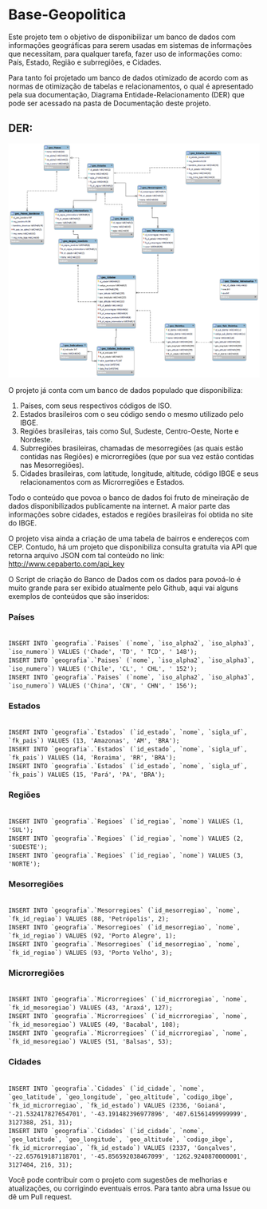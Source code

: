 # Base-Geopolitica
Este projeto tem o objetivo de disponibilizar um banco de dados com informações geográficas para serem usadas em sistemas de informações que necessitam, para qualquer tarefa, fazer uso de informações como: País, Estado, Região e subrregiões, e Cidades.

Para tanto foi projetado um banco de dados otimizado de acordo com as normas de otimização de tabelas e relacionamentos, o qual é apresentado pela sua documentação, Diagrama Entidade-Relacionamento (DER) que pode ser acessado na pasta de Documentação deste projeto.

<h2>DER:</h2>
<img src="https://github.com/izaquiellbessas/Base-Geopolitica/blob/master/Documenta%C3%A7%C3%A3o/DER%20Geral.png?raw=true" alt="DER" />

O projeto já conta com um banco de dados populado que disponibiliza:
<ol>
  <li> Países, com seus respectivos códigos de ISO. </li>
  <li> Estados brasileiros com o seu código sendo o mesmo utilizado pelo IBGE. </li>
  <li> Regiões brasileiras, tais como Sul, Sudeste, Centro-Oeste, Norte e Nordeste. </li>
  <li> Subrregiões brasileiras, chamadas de mesorregiões (as quais estão contidas nas Regiões) e microrregiões (que por sua vez estão contidas nas Mesorregiões).
  <li> Cidades brasileiras, com latitude, longitude, altitude, código IBGE e seus relacionamentos com as Microrregiões e Estados. </li>
</ol>

Todo o conteúdo que povoa o banco de dados foi fruto de mineiração de dados disponibilizados publicamente na internet. A maior parte das informações sobre cidades, estados e regiões brasileiras foi obtida no site do IBGE.

O projeto visa ainda a criação de uma tabela de bairros e endereços com CEP. Contudo, há um projeto que disponibiliza consulta gratuíta via API que retorna arquivo JSON com tal conteúdo no link: http://www.cepaberto.com/api_key

O Script de criação do Banco de Dados com os dados para povoá-lo é muito grande para ser exibido atualmente pelo Github, aqui vai alguns exemplos de conteúdos que são inseridos:
<h3>Países</h3>
<code>
INSERT INTO `geografia`.`Paises` (`nome`, `iso_alpha2`, `iso_alpha3`, `iso_numero`) VALUES ('Chade', 'TD', ' TCD', ' 148');</code><code>
INSERT INTO `geografia`.`Paises` (`nome`, `iso_alpha2`, `iso_alpha3`, `iso_numero`) VALUES ('Chile', 'CL', ' CHL', ' 152');</code><code>
INSERT INTO `geografia`.`Paises` (`nome`, `iso_alpha2`, `iso_alpha3`, `iso_numero`) VALUES ('China', 'CN', ' CHN', ' 156');
</code>

<h3>Estados</h3>
<code>
INSERT INTO `geografia`.`Estados` (`id_estado`, `nome`, `sigla_uf`, `fk_pais`) VALUES (13, 'Amazonas', 'AM', 'BRA');</code><code>
INSERT INTO `geografia`.`Estados` (`id_estado`, `nome`, `sigla_uf`, `fk_pais`) VALUES (14, 'Roraima', 'RR', 'BRA');</code><code>
INSERT INTO `geografia`.`Estados` (`id_estado`, `nome`, `sigla_uf`, `fk_pais`) VALUES (15, 'Pará', 'PA', 'BRA');
</code>

<h3>Regiões</h3>
<code>
INSERT INTO `geografia`.`Regioes` (`id_regiao`, `nome`) VALUES (1, 'SUL');</code><code>
INSERT INTO `geografia`.`Regioes` (`id_regiao`, `nome`) VALUES (2, 'SUDESTE');</code><code>
INSERT INTO `geografia`.`Regioes` (`id_regiao`, `nome`) VALUES (3, 'NORTE');
</code>

<h3>Mesorregiões</h3>
<code>
INSERT INTO `geografia`.`Mesorregioes` (`id_mesorregiao`, `nome`, `fk_id_regiao`) VALUES (88, 'Petrópolis', 2);</code><code>
INSERT INTO `geografia`.`Mesorregioes` (`id_mesorregiao`, `nome`, `fk_id_regiao`) VALUES (92, 'Porto Alegre', 1);</code><code>
INSERT INTO `geografia`.`Mesorregioes` (`id_mesorregiao`, `nome`, `fk_id_regiao`) VALUES (93, 'Porto Velho', 3);
</code>

<h3>Microrregiões</h3>
<code>
INSERT INTO `geografia`.`Microrregioes` (`id_micrroregiao`, `nome`, `fk_id_mesoregiao`) VALUES (43, 'Araxá', 127);</code><code>
INSERT INTO `geografia`.`Microrregioes` (`id_micrroregiao`, `nome`, `fk_id_mesoregiao`) VALUES (49, 'Bacabal', 108);</code><code>
INSERT INTO `geografia`.`Microrregioes` (`id_micrroregiao`, `nome`, `fk_id_mesoregiao`) VALUES (51, 'Balsas', 53);
</code>

<h3>Cidades</h3>
<code>
INSERT INTO `geografia`.`Cidades` (`id_cidade`, `nome`, `geo_latitude`, `geo_longitude`, `geo_altitude`, `codigo_ibge`, `fk_id_microrregiao`, `fk_id_estado`) VALUES (2336, 'Goianá', '-21.532417827654701', '-43.191482396977896', '407.61561499999999', 3127388, 251, 31);</code><code>
INSERT INTO `geografia`.`Cidades` (`id_cidade`, `nome`, `geo_latitude`, `geo_longitude`, `geo_altitude`, `codigo_ibge`, `fk_id_microrregiao`, `fk_id_estado`) VALUES (2337, 'Gonçalves', '-22.657619187118701', '-45.856592038467099', '1262.9240870000001', 3127404, 216, 31);
</code>

Você pode contribuir com o projeto com sugestões de melhorias e atualizações, ou corrigindo eventuais erros. Para tanto abra uma Issue ou dê um Pull request.
